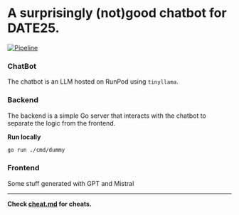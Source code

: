 # A surprisingly (not)good chatbot for DATE25. 

[![Pipeline](https://github.com/lillrurre/date-hackathon/actions/workflows/pipeline.yml/badge.svg)](https://github.com/lillrurre/date-hackathon/actions/workflows/pipeline.yml)

### ChatBot

The chatbot is an LLM hosted on RunPod using `tinyllama`.

### Backend

The backend is a simple Go server that interacts with the chatbot to separate the logic from the frontend.

**Run locally**

```bash
go run ./cmd/dummy
```

### Frontend

Some stuff generated with GPT and Mistral


***

**Check [cheat.md](cheat.md) for cheats.**